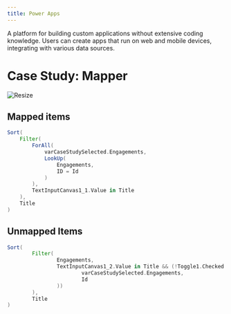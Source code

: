 ```yaml
---
title: Power Apps
---
```


A platform for building custom applications without extensive coding knowledge. Users can create apps that run on web and mobile devices, integrating with various data sources.

# Case Study: Mapper

![Resize](/docs/notes/development/power_platform/assets/app1.png)

## Mapped items

```groovy
Sort(
    Filter(
        ForAll(
            varCaseStudySelected.Engagements,
            LookUp(
                Engagements,
                ID = Id
            )
        ),
        TextInputCanvas1_1.Value in Title
    ),
    Title
)
```

## Unmapped Items

```groovy
Sort(
        Filter(
                Engagements,
                TextInputCanvas1_2.Value in Title && (!Toggle1.Checked || Not(ID in allMappedEngagementIds)) && Not (ID in ForAll(
                        varCaseStudySelected.Engagements,
                        Id
                ))
        ),
        Title
)
```
